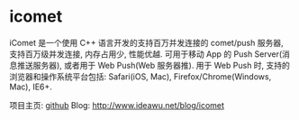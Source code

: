 # icomet

iComet 是一个使用 C++ 语言开发的支持百万并发连接的 comet/push 服务器, 支持百万级并发连接, 内存占用少, 性能优越. 可用于移动 App 的 Push Server(消息推送服务器), 或者用于 Web Push(Web 服务器推). 用于 Web Push 时,
 支持的浏览器和操作系统平台包括: Safari(iOS, Mac), Firefox/Chrome(Windows, Mac), IE6+.

 项目主页: [github](https://github.com/ideawu/icomet)
 Blog: http://www.ideawu.net/blog/icomet